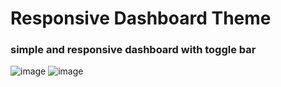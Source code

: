 # Responsive Dashboard Theme
### simple and responsive dashboard with toggle bar 
![image](https://github.com/user-attachments/assets/1033368b-4385-42ea-b660-f34d7c9276fd)
![image](https://github.com/user-attachments/assets/b964a07e-6075-459c-8168-84dc2bf0b780)



 
